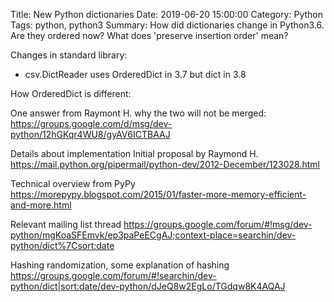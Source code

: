Title: New Python dictionaries
Date: 2019-06-20 15:00:00
Category: Python
Tags: python, python3
Summary: How did dictionaries change in Python3.6. Are they ordered now? What does 'preserve insertion order' mean?



Changes in standard library:

- csv.DictReader uses OrderedDict in 3.7 but dict in 3.8


How OrderedDict is different:

One answer from Raymont H. why the two will not be merged:
https://groups.google.com/d/msg/dev-python/12hGKqr4WU8/gyAV6ICTBAAJ


Details about implementation
Initial proposal by Raymond H.
https://mail.python.org/pipermail/python-dev/2012-December/123028.html

Technical overview from PyPy
https://morepypy.blogspot.com/2015/01/faster-more-memory-efficient-and-more.html


Relevant mailing list thread
https://groups.google.com/forum/#!msg/dev-python/mgKoaSFEmvk/ep3paPeECgAJ;context-place=searchin/dev-python/dict%7Csort:date

Hashing randomization, some explanation of hashing
https://groups.google.com/forum/#!searchin/dev-python/dict|sort:date/dev-python/dJeQ8w2EgLo/TGdqw8K4AQAJ

